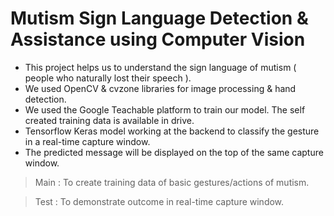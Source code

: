 # Mutism Sign Language Detection & Assistance using Computer Vision

* This project helps us to understand the sign language of mutism ( people who naturally lost their speech ).
* We used OpenCV & cvzone libraries for image processing & hand detection. 
* We used the Google Teachable platform to train our model. The self created training data is available in drive.
* Tensorflow Keras model working at the backend to classify the gesture in a real-time capture window. 
* The predicted message will be displayed on the top of the same capture window.

> Main : To create training data of basic gestures/actions of mutism.

> Test : To demonstrate outcome in real-time capture window.
